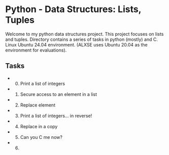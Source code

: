 # Python - Data Structures: Lists, Tuples

Welcome to my python data structures project. This project focuses on lists and tuples. Directory contains a series of tasks in python (mostly) and C. Linux Ubuntu 24.04 environment. (ALXSE uses Ubuntu 20.04 as the environment for evaluations).

## Tasks

- 0. Print a list of integers
- 1. Secure access to an element in a list
- 2. Replace element
- 3. Print a list of integers... in reverse!
- 4. Replace in a copy
- 5. Can you C me now?
- 6. 
